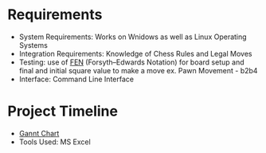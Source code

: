 # Requirements
*  System Requirements: Works on Wnidows as well as Linux Operating Systems
*  Integration Requirements: Knowledge of Chess Rules and Legal Moves
*  Testing: use of [FEN](https://en.wikipedia.org/wiki/Forsyth%E2%80%93Edwards_Notation#:~:text=Forsyth%E2%80%93Edwards%20Notation%20%28%20FEN%29%20is%20a%20standard%20notation,system%20developed%20by%20Scottish%20newspaper%20journalist%20David%20Forsyth.) (Forsyth–Edwards Notation) for board setup and final and initial square value to make a move ex. Pawn Movement - b2b4
*  Interface: Command Line Interface
# Project Timeline
* [Gannt Chart](https://github.com/nuPURohit/LTTS_MiniProject_StepIn/blob/main/1_Requirements/Stepin_MP_Gantt_Chart.xlsx)
* Tools Used: MS Excel



